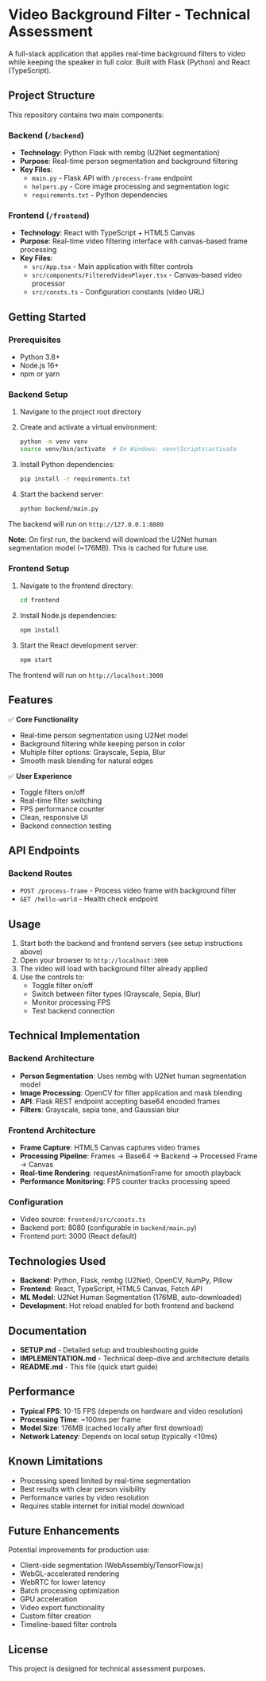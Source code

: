 # Video Background Filter - Technical Assessment

A full-stack application that applies real-time background filters to video while keeping the speaker in full color. Built with Flask (Python) and React (TypeScript).

## Project Structure

This repository contains two main components:

### Backend (`/backend`)
- **Technology**: Python Flask with rembg (U2Net segmentation)
- **Purpose**: Real-time person segmentation and background filtering
- **Key Files**:
  - `main.py` - Flask API with `/process-frame` endpoint
  - `helpers.py` - Core image processing and segmentation logic
  - `requirements.txt` - Python dependencies

### Frontend (`/frontend`)
- **Technology**: React with TypeScript + HTML5 Canvas
- **Purpose**: Real-time video filtering interface with canvas-based frame processing
- **Key Files**:
  - `src/App.tsx` - Main application with filter controls
  - `src/components/FilteredVideoPlayer.tsx` - Canvas-based video processor
  - `src/consts.ts` - Configuration constants (video URL)

## Getting Started

### Prerequisites
- Python 3.8+
- Node.js 16+
- npm or yarn

### Backend Setup

1. Navigate to the project root directory
2. Create and activate a virtual environment:
   ```bash
   python -m venv venv
   source venv/bin/activate  # On Windows: venv\Scripts\activate
   ```

3. Install Python dependencies:
   ```bash
   pip install -r requirements.txt
   ```

4. Start the backend server:
   ```bash
   python backend/main.py
   ```

The backend will run on `http://127.0.0.1:8080`

**Note:** On first run, the backend will download the U2Net human segmentation model (~176MB). This is cached for future use.

### Frontend Setup

1. Navigate to the frontend directory:
   ```bash
   cd frontend
   ```

2. Install Node.js dependencies:
   ```bash
   npm install
   ```

3. Start the React development server:
   ```bash
   npm start
   ```

The frontend will run on `http://localhost:3000`

## Features

✅ **Core Functionality**
- Real-time person segmentation using U2Net model
- Background filtering while keeping person in color
- Multiple filter options: Grayscale, Sepia, Blur
- Smooth mask blending for natural edges

✅ **User Experience**
- Toggle filters on/off
- Real-time filter switching
- FPS performance counter
- Clean, responsive UI
- Backend connection testing

## API Endpoints

### Backend Routes
- `POST /process-frame` - Process video frame with background filter
- `GET /hello-world` - Health check endpoint

## Usage

1. Start both the backend and frontend servers (see setup instructions above)
2. Open your browser to `http://localhost:3000`
3. The video will load with background filter already applied
4. Use the controls to:
   - Toggle filter on/off
   - Switch between filter types (Grayscale, Sepia, Blur)
   - Monitor processing FPS
   - Test backend connection

## Technical Implementation

### Backend Architecture
- **Person Segmentation**: Uses rembg with U2Net human segmentation model
- **Image Processing**: OpenCV for filter application and mask blending
- **API**: Flask REST endpoint accepting base64 encoded frames
- **Filters**: Grayscale, sepia tone, and Gaussian blur

### Frontend Architecture
- **Frame Capture**: HTML5 Canvas captures video frames
- **Processing Pipeline**: Frames → Base64 → Backend → Processed Frame → Canvas
- **Real-time Rendering**: requestAnimationFrame for smooth playback
- **Performance Monitoring**: FPS counter tracks processing speed

### Configuration
- Video source: `frontend/src/consts.ts`
- Backend port: 8080 (configurable in `backend/main.py`)
- Frontend port: 3000 (React default)

## Technologies Used

- **Backend**: Python, Flask, rembg (U2Net), OpenCV, NumPy, Pillow
- **Frontend**: React, TypeScript, HTML5 Canvas, Fetch API
- **ML Model**: U2Net Human Segmentation (176MB, auto-downloaded)
- **Development**: Hot reload enabled for both frontend and backend

## Documentation

- **SETUP.md** - Detailed setup and troubleshooting guide
- **IMPLEMENTATION.md** - Technical deep-dive and architecture details
- **README.md** - This file (quick start guide)

## Performance

- **Typical FPS**: 10-15 FPS (depends on hardware and video resolution)
- **Processing Time**: ~100ms per frame
- **Model Size**: 176MB (cached locally after first download)
- **Network Latency**: Depends on local setup (typically <10ms)

## Known Limitations

- Processing speed limited by real-time segmentation
- Best results with clear person visibility
- Performance varies by video resolution
- Requires stable internet for initial model download

## Future Enhancements

Potential improvements for production use:
- Client-side segmentation (WebAssembly/TensorFlow.js)
- WebGL-accelerated rendering
- WebRTC for lower latency
- Batch processing optimization
- GPU acceleration
- Video export functionality
- Custom filter creation
- Timeline-based filter controls

## License

This project is designed for technical assessment purposes.